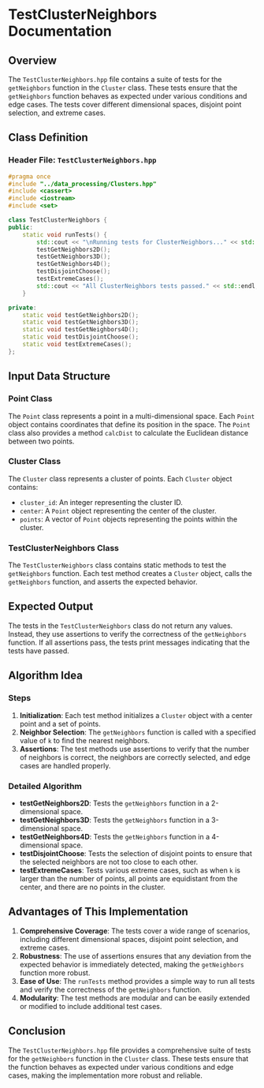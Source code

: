 # TestClusterNeighbors Documentation

## Overview

The `TestClusterNeighbors.hpp` file contains a suite of tests for the `getNeighbors` function in the `Cluster` class. These tests ensure that the `getNeighbors` function behaves as expected under various conditions and edge cases. The tests cover different dimensional spaces, disjoint point selection, and extreme cases.

## Class Definition

### Header File: `TestClusterNeighbors.hpp`

```cpp
#pragma once
#include "../data_processing/Clusters.hpp"
#include <cassert>
#include <iostream>
#include <set>

class TestClusterNeighbors {
public:
    static void runTests() {
        std::cout << "\nRunning tests for ClusterNeighbors..." << std::endl;
        testGetNeighbors2D();
        testGetNeighbors3D();
        testGetNeighbors4D();
        testDisjointChoose();
        testExtremeCases();
        std::cout << "All ClusterNeighbors tests passed." << std::endl;
    }

private:
    static void testGetNeighbors2D();
    static void testGetNeighbors3D();
    static void testGetNeighbors4D();
    static void testDisjointChoose();
    static void testExtremeCases();
};
```

## Input Data Structure

### Point Class

The `Point` class represents a point in a multi-dimensional space. Each `Point` object contains coordinates that define its position in the space. The `Point` class also provides a method `calcDist` to calculate the Euclidean distance between two points.

### Cluster Class

The `Cluster` class represents a cluster of points. Each `Cluster` object contains:
- `cluster_id`: An integer representing the cluster ID.
- `center`: A `Point` object representing the center of the cluster.
- `points`: A vector of `Point` objects representing the points within the cluster.

### TestClusterNeighbors Class

The `TestClusterNeighbors` class contains static methods to test the `getNeighbors` function. Each test method creates a `Cluster` object, calls the `getNeighbors` function, and asserts the expected behavior.

## Expected Output

The tests in the `TestClusterNeighbors` class do not return any values. Instead, they use assertions to verify the correctness of the `getNeighbors` function. If all assertions pass, the tests print messages indicating that the tests have passed.

## Algorithm Idea

### Steps

1. **Initialization**: Each test method initializes a `Cluster` object with a center point and a set of points.
2. **Neighbor Selection**: The `getNeighbors` function is called with a specified value of `k` to find the nearest neighbors.
3. **Assertions**: The test methods use assertions to verify that the number of neighbors is correct, the neighbors are correctly selected, and edge cases are handled properly.

### Detailed Algorithm

- **testGetNeighbors2D**: Tests the `getNeighbors` function in a 2-dimensional space.
- **testGetNeighbors3D**: Tests the `getNeighbors` function in a 3-dimensional space.
- **testGetNeighbors4D**: Tests the `getNeighbors` function in a 4-dimensional space.
- **testDisjointChoose**: Tests the selection of disjoint points to ensure that the selected neighbors are not too close to each other.
- **testExtremeCases**: Tests various extreme cases, such as when `k` is larger than the number of points, all points are equidistant from the center, and there are no points in the cluster.

## Advantages of This Implementation

1. **Comprehensive Coverage**: The tests cover a wide range of scenarios, including different dimensional spaces, disjoint point selection, and extreme cases.
2. **Robustness**: The use of assertions ensures that any deviation from the expected behavior is immediately detected, making the `getNeighbors` function more robust.
3. **Ease of Use**: The `runTests` method provides a simple way to run all tests and verify the correctness of the `getNeighbors` function.
4. **Modularity**: The test methods are modular and can be easily extended or modified to include additional test cases.

## Conclusion

The `TestClusterNeighbors.hpp` file provides a comprehensive suite of tests for the `getNeighbors` function in the `Cluster` class. These tests ensure that the function behaves as expected under various conditions and edge cases, making the implementation more robust and reliable.